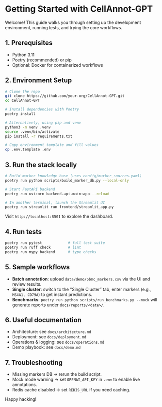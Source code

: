 # Getting Started with CellAnnot-GPT

Welcome! This guide walks you through setting up the development environment, running tests, and trying the core workflows.

## 1. Prerequisites
- Python 3.11
- Poetry (recommended) or pip
- Optional: Docker for containerized workflows

## 2. Environment Setup
```bash
# Clone the repo
git clone https://github.com/your-org/CellAnnot-GPT.git
cd CellAnnot-GPT

# Install dependencies with Poetry
poetry install

# Alternatively, using pip and venv
python3 -m venv .venv
source .venv/bin/activate
pip install -r requirements.txt

# Copy environment template and fill values
cp .env.template .env
```

## 3. Run the stack locally
```bash
# Build marker knowledge base (uses config/marker_sources.yaml)
poetry run python scripts/build_marker_db.py --local-only

# Start FastAPI backend
poetry run uvicorn backend.api.main:app --reload

# In another terminal, launch the Streamlit UI
poetry run streamlit run frontend/streamlit_app.py
```
Visit `http://localhost:8501` to explore the dashboard.

## 4. Run tests
```bash
poetry run pytest            # full test suite
poetry run ruff check        # lint
poetry run mypy backend      # type checks
```

## 5. Sample workflows
- **Batch annotation**: upload `data/demo/pbmc_markers.csv` via the UI and review results.
- **Single cluster**: switch to the “Single Cluster” tab, enter markers (e.g., `MS4A1, CD79A`) to get instant predictions.
- **Benchmarks**: `poetry run python scripts/run_benchmarks.py --mock` will generate reports under `docs/reports/<date>/`.

## 6. Useful documentation
- Architecture: see `docs/architecture.md`
- Deployment: see `docs/deployment.md`
- Operations & logging: see `docs/operations.md`
- Demo playbook: see `docs/demo.md`

## 7. Troubleshooting
- Missing markers DB → rerun the build script.
- Mock mode warning → set `OPENAI_API_KEY` in `.env` to enable live annotations.
- Redis cache disabled → set `REDIS_URL` if you need caching.

Happy hacking!
